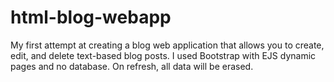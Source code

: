 # html-blog-webapp
My first attempt at creating a blog web application that allows you to create, edit, and delete text-based blog posts. I used Bootstrap with EJS dynamic pages and no database. On refresh, all data will be erased.
